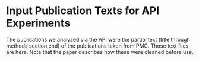 # Input Publication Texts for API Experiments

The publications we analyzed via the API were the partial text (title through methods section end) of the publications taken from PMC. Those text files are here. Note that the paper describes how these were cleaned before use.
